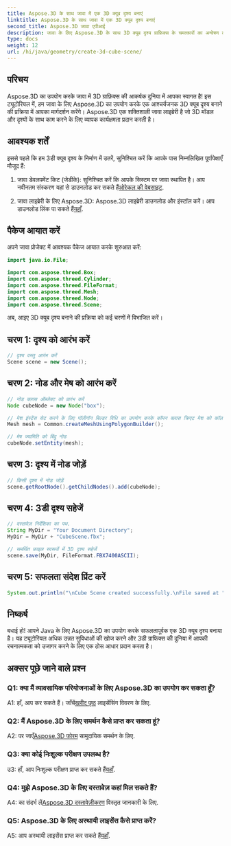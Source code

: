 ```yaml
---
title: Aspose.3D के साथ जावा में एक 3D क्यूब दृश्य बनाएं
linktitle: Aspose.3D के साथ जावा में एक 3D क्यूब दृश्य बनाएं
second_title: Aspose.3D जावा एपीआई
description: जावा के लिए Aspose.3D के साथ 3D क्यूब दृश्य ग्राफ़िक्स के चमत्कारों का अन्वेषण करें। सहजता से आश्चर्यजनक दृश्य बनाएं।
type: docs
weight: 12
url: /hi/java/geometry/create-3d-cube-scene/
---
```

## परिचय

Aspose.3D का उपयोग करके जावा में 3D ग्राफ़िक्स की आकर्षक दुनिया में आपका स्वागत है! इस ट्यूटोरियल में, हम जावा के लिए Aspose.3D का उपयोग करके एक आश्चर्यजनक 3D क्यूब दृश्य बनाने की प्रक्रिया में आपका मार्गदर्शन करेंगे। Aspose.3D एक शक्तिशाली जावा लाइब्रेरी है जो 3D मॉडल और दृश्यों के साथ काम करने के लिए व्यापक कार्यक्षमता प्रदान करती है।

## आवश्यक शर्तें

इससे पहले कि हम 3डी क्यूब दृश्य के निर्माण में उतरें, सुनिश्चित करें कि आपके पास निम्नलिखित पूर्वापेक्षाएँ मौजूद हैं:

1.  जावा डेवलपमेंट किट (जेडीके): सुनिश्चित करें कि आपके सिस्टम पर जावा स्थापित है। आप नवीनतम संस्करण यहां से डाउनलोड कर सकते हैं[ओरेकल की वेबसाइट](https://www.oracle.com/java/).

2.  जावा लाइब्रेरी के लिए Aspose.3D: Aspose.3D लाइब्रेरी डाउनलोड और इंस्टॉल करें। आप डाउनलोड लिंक पा सकते हैं[यहाँ](https://releases.aspose.com/3d/java/).

## पैकेज आयात करें

अपने जावा प्रोजेक्ट में आवश्यक पैकेज आयात करके शुरुआत करें:

```java
import java.io.File;

import com.aspose.threed.Box;
import com.aspose.threed.Cylinder;
import com.aspose.threed.FileFormat;
import com.aspose.threed.Mesh;
import com.aspose.threed.Node;
import com.aspose.threed.Scene;
```

अब, आइए 3D क्यूब दृश्य बनाने की प्रक्रिया को कई चरणों में विभाजित करें।

## चरण 1: दृश्य को आरंभ करें

```java
// दृश्य वस्तु आरंभ करें
Scene scene = new Scene();
```

## चरण 2: नोड और मेष को आरंभ करें

```java
// नोड क्लास ऑब्जेक्ट को प्रारंभ करें
Node cubeNode = new Node("box");

// मेश इंस्टेंस सेट करने के लिए पॉलीगॉन बिल्डर विधि का उपयोग करके कॉमन क्लास क्रिएट मेश को कॉल करें
Mesh mesh = Common.createMeshUsingPolygonBuilder();

// मेष ज्यामिति को बिंदु नोड
cubeNode.setEntity(mesh);
```

## चरण 3: दृश्य में नोड जोड़ें

```java
// किसी दृश्य में नोड जोड़ें
scene.getRootNode().getChildNodes().add(cubeNode);
```

## चरण 4: 3डी दृश्य सहेजें

```java
// दस्तावेज़ निर्देशिका का पथ.
String MyDir = "Your Document Directory";
MyDir = MyDir + "CubeScene.fbx";

// समर्थित फ़ाइल स्वरूपों में 3D दृश्य सहेजें
scene.save(MyDir, FileFormat.FBX7400ASCII);
```

## चरण 5: सफलता संदेश प्रिंट करें

```java
System.out.println("\nCube Scene created successfully.\nFile saved at " + MyDir);
```

## निष्कर्ष

बधाई हो! आपने Java के लिए Aspose.3D का उपयोग करके सफलतापूर्वक एक 3D क्यूब दृश्य बनाया है। यह ट्यूटोरियल अधिक उन्नत सुविधाओं की खोज करने और 3डी ग्राफिक्स की दुनिया में आपकी रचनात्मकता को उजागर करने के लिए एक ठोस आधार प्रदान करता है।

## अक्सर पूछे जाने वाले प्रश्न

### Q1: क्या मैं व्यावसायिक परियोजनाओं के लिए Aspose.3D का उपयोग कर सकता हूँ?

 A1: हाँ, आप कर सकते हैं। जाँचें[खरीद पृष्ठ](https://purchase.aspose.com/buy) लाइसेंसिंग विवरण के लिए.

### Q2: मैं Aspose.3D के लिए समर्थन कैसे प्राप्त कर सकता हूं?

 A2: पर जाएँ[Aspose.3D फोरम](https://forum.aspose.com/c/3d/18) सामुदायिक समर्थन के लिए.

### Q3: क्या कोई निःशुल्क परीक्षण उपलब्ध है?

 उ3: हाँ, आप निःशुल्क परीक्षण प्राप्त कर सकते हैं[यहाँ](https://releases.aspose.com/).

### Q4: मुझे Aspose.3D के लिए दस्तावेज़ कहां मिल सकते हैं?

 A4: का संदर्भ लें[Aspose.3D दस्तावेज़ीकरण](https://reference.aspose.com/3d/java/) विस्तृत जानकारी के लिए.

### Q5: Aspose.3D के लिए अस्थायी लाइसेंस कैसे प्राप्त करें?

 A5: आप अस्थायी लाइसेंस प्राप्त कर सकते हैं[यहाँ](https://purchase.aspose.com/temporary-license/).